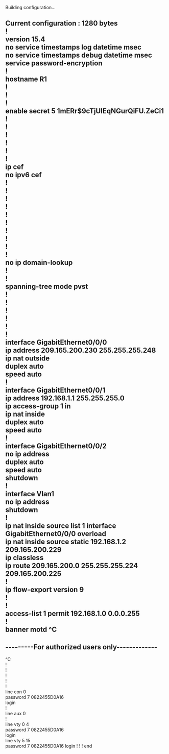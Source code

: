 
Building configuration...
  
Current configuration : 1280 bytes  
!  
version 15.4  
no service timestamps log datetime msec  
no service timestamps debug datetime msec  
service password-encryption  
!  
hostname R1  
!  
!  
!  
enable secret 5 $1$mERr$9cTjUIEqNGurQiFU.ZeCi1  
!  
!  
!  
!  
!  
!  
ip cef  
no ipv6 cef  
!  
!  
!  
!  
!  
!  
!  
!  
!  
!  
no ip domain-lookup  
!  
!  
spanning-tree mode pvst  
!  
!  
!  
!  
!  
!  
interface GigabitEthernet0/0/0  
 ip address 209.165.200.230 255.255.255.248  
 ip nat outside  
 duplex auto  
 speed auto  
!  
interface GigabitEthernet0/0/1  
 ip address 192.168.1.1 255.255.255.0  
 ip access-group 1 in  
 ip nat inside  
 duplex auto  
 speed auto  
!  
interface GigabitEthernet0/0/2  
 no ip address  
 duplex auto  
 speed auto  
 shutdown  
!  
interface Vlan1  
 no ip address  
 shutdown  
!  
ip nat inside source list 1 interface GigabitEthernet0/0/0 overload  
ip nat inside source static 192.168.1.2 209.165.200.229   
ip classless  
ip route 209.165.200.0 255.255.255.224 209.165.200.225   
!  
ip flow-export version 9  
!  
!  
access-list 1 permit 192.168.1.0 0.0.0.255  
!  
banner motd ^C  
-----------------------------------------------  
---------For authorized users only-------------  
-----------------------------------------------  
^C  
!  
!  
!  
!  
!  
line con 0  
 password 7 0822455D0A16  
 login  
!  
line aux 0  
!  
line vty 0 4  
 password 7 0822455D0A16  
 login  
line vty 5 15  
 password 7 0822455D0A16
 login
!
!
!
end

